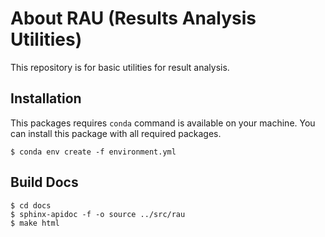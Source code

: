 # About RAU (Results Analysis Utilities)

This repository is for basic utilities for result analysis.

## Installation

This packages requires `conda` command is available on your machine. You can install this package with all required packages.

 `$ conda env create -f environment.yml`

## Build Docs

```
$ cd docs
$ sphinx-apidoc -f -o source ../src/rau
$ make html

```
